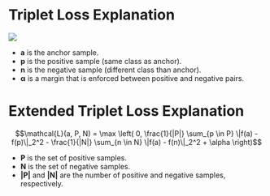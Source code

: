# Triplet Loss Explanation

<image src = "data/one_sample.png">

- **a** is the anchor sample.
- **p** is the positive sample (same class as anchor).
- **n** is the negative sample (different class than anchor).
- **α** is a margin that is enforced between positive and negative pairs.




# Extended Triplet Loss Explanation

$$\mathcal{L}(a, P, N) = \max \left( 0, \frac{1}{|P|} \sum_{p \in P} \|f(a) - f(p)\|_2^2 - \frac{1}{|N|} \sum_{n \in N} \|f(a) - f(n)\|_2^2 + \alpha \right)$$

- **P** is the set of positive samples.
- **N** is the set of negative samples.
- **|P|** and **|N|** are the number of positive and negative samples, respectively.
